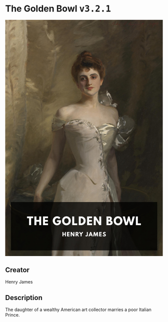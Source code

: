 
# The Golden Bowl <kbd>v3.2.1</kbd>

<center>
  <img src="./cover-1024.jpg"/>
</center>

## Creator
Henry James

## Description
The daughter of a wealthy American art collector marries a poor Italian Prince.
